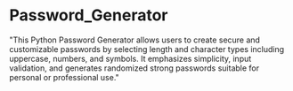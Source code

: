 # Password_Generator
"This Python Password Generator allows users to create secure and customizable passwords by selecting length and character types including uppercase, numbers, and symbols. It emphasizes simplicity, input validation, and generates randomized strong passwords suitable for personal or professional use."
